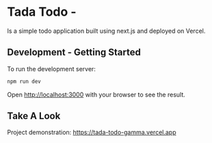# Tada Todo - 
Is a simple todo application built using next.js and deployed on Vercel.

## Development - Getting Started

To run the development server:

```bash
npm run dev
```

Open [http://localhost:3000](http://localhost:3000) with your browser to see the result.

## Take A Look

Project demonstration: https://tada-todo-gamma.vercel.app
